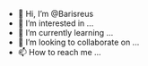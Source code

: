 - 👋 Hi, I’m @Barisreus
- 👀 I’m interested in ...
- 🌱 I’m currently learning ...
- 💞️ I’m looking to collaborate on ...
- 📫 How to reach me ...

<!---
Barisreus/Barisreus is a ✨ special ✨ repository because its `README.md` (this file) appears on your GitHub profile.
You can click the Preview link to take a look at your changes.
--->
